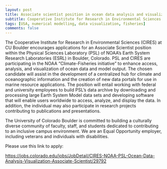 ```yaml
---
layout: post
title: Associate scientist position in ocean data analysis and visualization (Boulder, Colorado)
subtitle: Cooperative Institute for Research in Environmental Sciences (CIRES)
tags: [USA, numerical modelling, data visualization, fisheries]
comments: false
---
```


The Cooperative Institute for Research in Environmental Sciences (CIRES) at CU Boulder encourages applications for an Associate Scientist position within the Physical Sciences Laboratory (PSL) of NOAA’s Earth System Research Laboratories (ESRL) in Boulder, Colorado. PSL and CIRES are participating in the NOAA “Climate-Fisheries initiative” to enhance access, analysis, and visualization of ocean data and model output. The chosen candidate will assist in the development of a centralized hub for climate and oceanographic information and the creation of new data portals for use in marine resource applications. The position will entail working with federal and university employees to build PSL’s data archive by downloading and processing large Earth System Model data sets and developing software that will enable users worldwide to access, analyze, and display the data. In addition, the individual may also participate in research projects contributing to publications and presentations. 


The University of Colorado Boulder is committed to building a culturally diverse community of faculty, staff, and students dedicated to contributing to an inclusive campus environment. We are an Equal Opportunity employer, including veterans and individuals with disabilities.

 

Please use this link to apply:

 

https://jobs.colorado.edu/jobs/JobDetail/CIRES-NOAA-PSL-Ocean-Data-Analysis-Visualization-Associate-Scientist/29792
